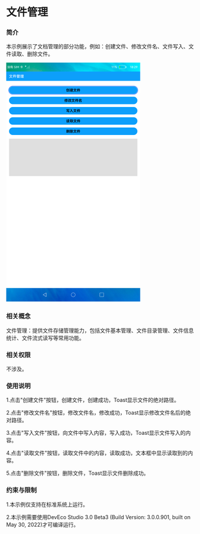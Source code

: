 # 文件管理

### 简介

本示例展示了文档管理的部分功能，例如：创建文件、修改文件名、文件写入、文件读取、删除文件。

![](./screenshots/device/etsFileIo.png)

### 相关概念

文件管理：提供文件存储管理能力，包括文件基本管理、文件目录管理、文件信息统计、文件流式读写等常用功能。

### 相关权限

不涉及。

### 使用说明

1.点击"创建文件"按钮，创建文件，创建成功，Toast显示文件的绝对路径。

2.点击"修改文件名"按钮，修改文件名，修改成功，Toast显示修改文件名后的绝对路径。

3.点击"写入文件"按钮，向文件中写入内容，写入成功，Toast显示文件写入的内容。

4.点击"读取文件"按钮，读取文件中的内容，读取成功，文本框中显示读取到的内容。

5.点击"删除文件"按钮，删除文件，Toast显示文件删除成功。

### 约束与限制

1.本示例仅支持在标准系统上运行。

2.本示例需要使用DevEco Studio 3.0 Beta3 (Build Version: 3.0.0.901, built on May 30, 2022)才可编译运行。